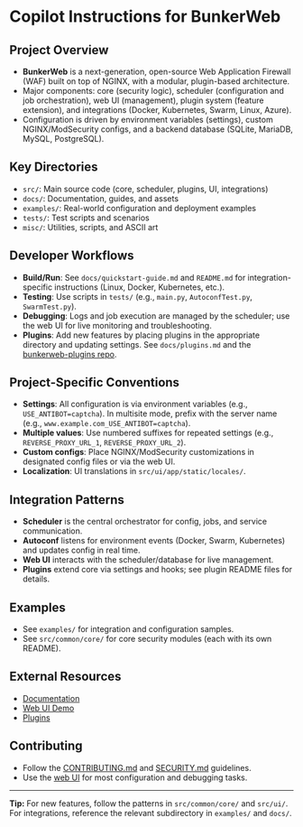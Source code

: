 # Copilot Instructions for BunkerWeb

## Project Overview

- **BunkerWeb** is a next-generation, open-source Web Application Firewall (WAF) built on top of NGINX, with a modular, plugin-based architecture.
- Major components: core (security logic), scheduler (configuration and job orchestration), web UI (management), plugin system (feature extension), and integrations (Docker, Kubernetes, Swarm, Linux, Azure).
- Configuration is driven by environment variables (settings), custom NGINX/ModSecurity configs, and a backend database (SQLite, MariaDB, MySQL, PostgreSQL).

## Key Directories

- `src/`: Main source code (core, scheduler, plugins, UI, integrations)
- `docs/`: Documentation, guides, and assets
- `examples/`: Real-world configuration and deployment examples
- `tests/`: Test scripts and scenarios
- `misc/`: Utilities, scripts, and ASCII art

## Developer Workflows

- **Build/Run**: See `docs/quickstart-guide.md` and `README.md` for integration-specific instructions (Linux, Docker, Kubernetes, etc.).
- **Testing**: Use scripts in `tests/` (e.g., `main.py`, `AutoconfTest.py`, `SwarmTest.py`).
- **Debugging**: Logs and job execution are managed by the scheduler; use the web UI for live monitoring and troubleshooting.
- **Plugins**: Add new features by placing plugins in the appropriate directory and updating settings. See `docs/plugins.md` and the [bunkerweb-plugins repo](https://github.com/bunkerity/bunkerweb-plugins).

## Project-Specific Conventions

- **Settings**: All configuration is via environment variables (e.g., `USE_ANTIBOT=captcha`). In multisite mode, prefix with the server name (e.g., `www.example.com_USE_ANTIBOT=captcha`).
- **Multiple values**: Use numbered suffixes for repeated settings (e.g., `REVERSE_PROXY_URL_1`, `REVERSE_PROXY_URL_2`).
- **Custom configs**: Place NGINX/ModSecurity customizations in designated config files or via the web UI.
- **Localization**: UI translations in `src/ui/app/static/locales/`.

## Integration Patterns

- **Scheduler** is the central orchestrator for config, jobs, and service communication.
- **Autoconf** listens for environment events (Docker, Swarm, Kubernetes) and updates config in real time.
- **Web UI** interacts with the scheduler/database for live management.
- **Plugins** extend core via settings and hooks; see plugin README files for details.

## Examples

- See `examples/` for integration and configuration samples.
- See `src/common/core/` for core security modules (each with its own README).

## External Resources

- [Documentation](https://docs.bunkerweb.io)
- [Web UI Demo](https://demo-ui.bunkerweb.io)
- [Plugins](https://github.com/bunkerity/bunkerweb-plugins)

## Contributing

- Follow the [CONTRIBUTING.md](../CONTRIBUTING.md) and [SECURITY.md](../SECURITY.md) guidelines.
- Use the [web UI](https://docs.bunkerweb.io/web-ui/) for most configuration and debugging tasks.

---

**Tip:** For new features, follow the patterns in `src/common/core/` and `src/ui/`. For integrations, reference the relevant subdirectory in `examples/` and `docs/`.
